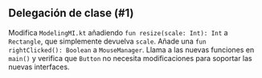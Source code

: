 ## Delegación de clase (#1)

Modifica `ModelingMI.kt` añadiendo `fun resize(scale: Int): Int` a `Rectangle`,
que simplemente devuelva `scale`. Añade una `fun rightClicked(): Boolean` a
`MouseManager`. Llama a las nuevas funciones en `main()` y verifica que `Button`
no necesita modificaciones para soportar las nuevas interfaces.